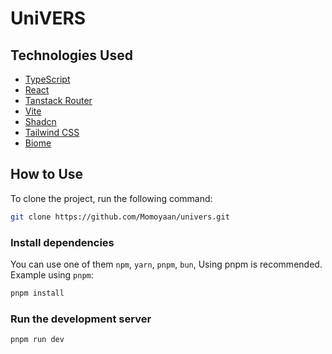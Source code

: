 # UniVERS

## Technologies Used

- [TypeScript](https://www.typescriptlang.org)
- [React](https://reactjs.org)
- [Tanstack Router](https://tanstack.com/router)
- [Vite](https://vitejs.dev/guide/)
- [Shadcn](https://ui.shadcn.com)
- [Tailwind CSS](https://tailwindcss.com)
- [Biome](https://biomejs.dev)

## How to Use

To clone the project, run the following command:

```bash
git clone https://github.com/Momoyaan/univers.git
```

### Install dependencies

You can use one of them `npm`, `yarn`, `pnpm`, `bun`, Using pnpm is recommended.
Example using `pnpm`:

```bash
pnpm install
```

### Run the development server

```bash
pnpm run dev
```

